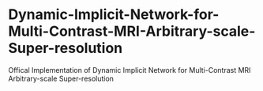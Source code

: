 # Dynamic-Implicit-Network-for-Multi-Contrast-MRI-Arbitrary-scale-Super-resolution
Offical Implementation of Dynamic Implicit Network for Multi-Contrast MRI Arbitrary-scale Super-resolution

